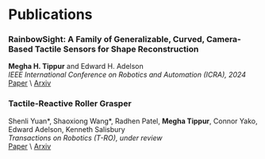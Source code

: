 # Publications

### RainbowSight: A Family of Generalizable, Curved, Camera-Based Tactile Sensors for Shape Reconstruction <br>
**Megha H. Tippur** and Edward H. Adelson <br>
*IEEE International Conference on Robotics and Automation (ICRA), 2024* <br>
[Paper](files/RainbowSight.pdf) \ [Arxiv](https://www.arxiv.org/abs/2409.13649) <br>

### Tactile-Reactive Roller Grasper <br>
Shenli Yuan\*, Shaoxiong Wang\*, Radhen Patel, **Megha Tippur**, Connor Yako, Edward Adelson, Kenneth Salisbury <br>
*Transactions on Robotics (T-RO), under review* <br>
[Paper](files/TactileReactive.pdf) \ [Arxiv](https://arxiv.org/abs/2306.09946) <br>
